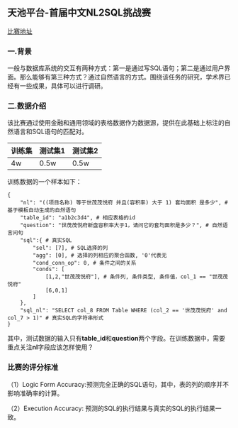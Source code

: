 ## 天池平台-首届中文NL2SQL挑战赛

[比赛地址](https://tianchi.aliyun.com/competition/entrance/231716/information)

### 一.背景

一般与数据库系统的交互有两种方式：第一是通过写SQL语句；第二是通过用户界面。那么能够有第三种方式？通过自然语言的方式。围绕该任务的研究，学术界已经有一些成果，具体可以进行调研。

### 二.数据介绍

该比赛通过使用金融和通用领域的表格数据作为数据源，提供在此基础上标注的自然语言和SQL语句的匹配对。

|训练集|测试集1|测试集2|
|------|------|------|
|4w|0.5w|0.5w|

训练数据的一个样本如下：

```
{
    "nl": "((项目名称) 等于世茂茂悦府 并且(容积率) 大于 1) 套均面积 是多少", # 基于模板自动生成的自然语句
    "table_id": "a1b2c3d4", # 相应表格的id
    "question": "世茂茂悦府新盘容积率大于1，请问它的套均面积是多少？", # 自然语言问句
    "sql":{ # 真实SQL
        "sel": [7], # SQL选择的列
        "agg": [0], # 选择的列相应的聚合函数, '0'代表无
        "cond_conn_op": 0, # 条件之间的关系
        "conds": [
            [1,2,"世茂茂悦府"], # 条件列, 条件类型, 条件值，col_1 == "世茂茂悦府"
            [6,0,1]
        ]
    },
    "sql_nl": "SELECT col_8 FROM Table WHERE (col_2 == '世茂茂悦府' and col_7 > 1)" # 真实SQL的字符串形式
}
```

其中，测试数据的输入只有**table\_id**和**question**两个字段。在训练数据中，需要重点关注**nl**字段应该怎样使用？

### 比赛的评分标准

（1）Logic Form Accuracy:预测完全正确的SQL语句，其中，表的列的顺序并不影响准确率的计算。

（2）Execution Accuracy: 预测的SQL的执行结果与真实的SQL的执行结果一致。